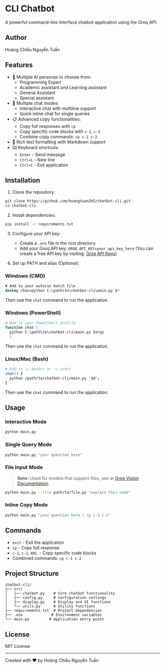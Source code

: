 # CLI Chatbot

A powerful command-line interface chatbot application using the Groq API.

## Author
Hoàng Chiều Nguyễn Tuấn

## Features

- 🤖 Multiple AI personas to choose from:
  - Programming Expert
  - Academic assistant and Learning assistant
  - General Assistant
  - Special assistant
- 💬 Multiple chat modes:
  - Interactive chat with multiline support
  - Quick inline chat for single queries
- 📋 Advanced copy functionalities:
  - Copy full responses with `cp`
  - Copy specific code blocks with `c-1`, `c-2`
  - Combine copy commands: `cp c-1 c-2`
- 🎨 Rich text formatting with Markdown support
- ⌨️ Keyboard shortcuts:
  - `Enter` - Send message
  - `Ctrl+L` - New line
  - `Ctrl+C` - Exit application

## Installation

1. Clone the repository:
```bash
git clone https://github.com/hoangtuan2k5/chatbot-cli.git
cd chatbot-cli
```

2. Install dependencies:
```bash
pip install -r requirements.txt
```

3. Configure your API key:
   - Create a `.env` file in the root directory
   - Add your Groq API key: `GROQ_API_KEY=your_api_key_here` (You can create a free API key by visiting: [Groq API Keys](https://console.groq.com/keys))

4. Set up PATH and alias (Optional):

### Windows (CMD)
```cmd
# Add to your autorun batch file
doskey chat=python C:\path\to\chatbot-cli\main.py $*
```
Then use the ```chat``` command to run the application.

### Windows (PowerShell)
```powershell
# Add to your PowerShell profile
function chat { 
  python C:\path\to\chatbot-cli\main.py $args 
  }
```
Then use the ```chat``` command to run the application.

### Linux/Mac (Bash)
```bash
# Add to ~/.bashrc or ~/.zshrc
chat() { 
  python /path/to/chatbot-cli/main.py "$@"; 
}
```
Then use the ```chat``` command to run the application.

## Usage

### Interactive Mode
```bash
python main.py
```

### Single Query Mode
```bash
python main.py "your question here"
```

### File Input Mode
> **Note:** Used for models that support files, see at [Groq Vision Documentation](https://console.groq.com/docs/vision).
```bash
python main.py --file path/to/file.py "explain this code"
```

### Inline Copy Mode
```bash
python main.py "your question here | cp c-1 c-2"
```

## Commands
- `exit` - Exit the application
- `cp` - Copy full response
- `c-1`, `c-2`, etc. - Copy specific code blocks
- Combined commands: `cp c-1 c-2`

## Project Structure
```
chatbot-cli/
├── src/
│   ├── chatbot.py    # Core chatbot functionality
│   ├── config.py     # Configuration settings
│   ├── display.py    # Display and UI functions
│   └── utils.py      # Utility functions
├── requirements.txt  # Project dependencies
├── .env             # Environment variables
└── main.py         # Application entry point
```

## License
MIT License

---
Created with ❤️ by Hoàng Chiều Nguyễn Tuấn